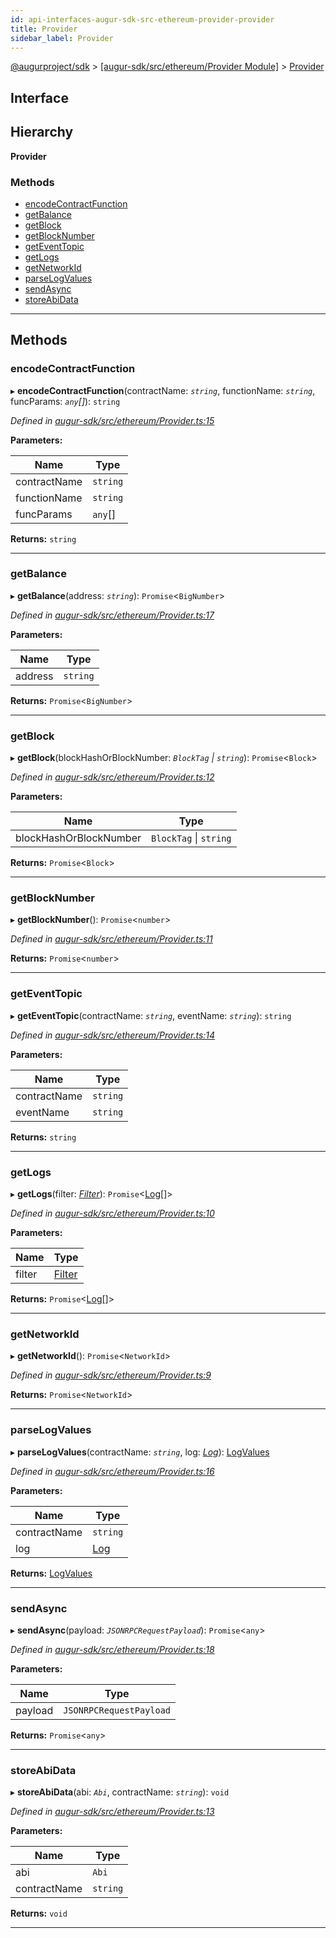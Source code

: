 ```yaml
---
id: api-interfaces-augur-sdk-src-ethereum-provider-provider
title: Provider
sidebar_label: Provider
---
```


[@augurproject/sdk](api-readme.md) > [[augur-sdk/src/ethereum/Provider Module]](api-modules-augur-sdk-src-ethereum-provider-module.md) > [Provider](api-interfaces-augur-sdk-src-ethereum-provider-provider.md)

## Interface

## Hierarchy

**Provider**

### Methods

* [encodeContractFunction](api-interfaces-augur-sdk-src-ethereum-provider-provider.md#encodecontractfunction)
* [getBalance](api-interfaces-augur-sdk-src-ethereum-provider-provider.md#getbalance)
* [getBlock](api-interfaces-augur-sdk-src-ethereum-provider-provider.md#getblock)
* [getBlockNumber](api-interfaces-augur-sdk-src-ethereum-provider-provider.md#getblocknumber)
* [getEventTopic](api-interfaces-augur-sdk-src-ethereum-provider-provider.md#geteventtopic)
* [getLogs](api-interfaces-augur-sdk-src-ethereum-provider-provider.md#getlogs)
* [getNetworkId](api-interfaces-augur-sdk-src-ethereum-provider-provider.md#getnetworkid)
* [parseLogValues](api-interfaces-augur-sdk-src-ethereum-provider-provider.md#parselogvalues)
* [sendAsync](api-interfaces-augur-sdk-src-ethereum-provider-provider.md#sendasync)
* [storeAbiData](api-interfaces-augur-sdk-src-ethereum-provider-provider.md#storeabidata)

---

## Methods

<a id="encodecontractfunction"></a>

###  encodeContractFunction

▸ **encodeContractFunction**(contractName: *`string`*, functionName: *`string`*, funcParams: *`any`[]*): `string`

*Defined in [augur-sdk/src/ethereum/Provider.ts:15](https://github.com/AugurProject/augur/blob/1e1466f1d3/packages/augur-sdk/src/ethereum/Provider.ts#L15)*

**Parameters:**

| Name | Type |
| ------ | ------ |
| contractName | `string` |
| functionName | `string` |
| funcParams | `any`[] |

**Returns:** `string`

___
<a id="getbalance"></a>

###  getBalance

▸ **getBalance**(address: *`string`*): `Promise`<`BigNumber`>

*Defined in [augur-sdk/src/ethereum/Provider.ts:17](https://github.com/AugurProject/augur/blob/1e1466f1d3/packages/augur-sdk/src/ethereum/Provider.ts#L17)*

**Parameters:**

| Name | Type |
| ------ | ------ |
| address | `string` |

**Returns:** `Promise`<`BigNumber`>

___
<a id="getblock"></a>

###  getBlock

▸ **getBlock**(blockHashOrBlockNumber: *`BlockTag` \| `string`*): `Promise`<`Block`>

*Defined in [augur-sdk/src/ethereum/Provider.ts:12](https://github.com/AugurProject/augur/blob/1e1466f1d3/packages/augur-sdk/src/ethereum/Provider.ts#L12)*

**Parameters:**

| Name | Type |
| ------ | ------ |
| blockHashOrBlockNumber | `BlockTag` \| `string` |

**Returns:** `Promise`<`Block`>

___
<a id="getblocknumber"></a>

###  getBlockNumber

▸ **getBlockNumber**(): `Promise`<`number`>

*Defined in [augur-sdk/src/ethereum/Provider.ts:11](https://github.com/AugurProject/augur/blob/1e1466f1d3/packages/augur-sdk/src/ethereum/Provider.ts#L11)*

**Returns:** `Promise`<`number`>

___
<a id="geteventtopic"></a>

###  getEventTopic

▸ **getEventTopic**(contractName: *`string`*, eventName: *`string`*): `string`

*Defined in [augur-sdk/src/ethereum/Provider.ts:14](https://github.com/AugurProject/augur/blob/1e1466f1d3/packages/augur-sdk/src/ethereum/Provider.ts#L14)*

**Parameters:**

| Name | Type |
| ------ | ------ |
| contractName | `string` |
| eventName | `string` |

**Returns:** `string`

___
<a id="getlogs"></a>

###  getLogs

▸ **getLogs**(filter: *[Filter](api-interfaces-augur-types-types-logs-filter.md)*): `Promise`<[Log](api-interfaces-augur-types-types-logs-log.md)[]>

*Defined in [augur-sdk/src/ethereum/Provider.ts:10](https://github.com/AugurProject/augur/blob/1e1466f1d3/packages/augur-sdk/src/ethereum/Provider.ts#L10)*

**Parameters:**

| Name | Type |
| ------ | ------ |
| filter | [Filter](api-interfaces-augur-types-types-logs-filter.md) |

**Returns:** `Promise`<[Log](api-interfaces-augur-types-types-logs-log.md)[]>

___
<a id="getnetworkid"></a>

###  getNetworkId

▸ **getNetworkId**(): `Promise`<`NetworkId`>

*Defined in [augur-sdk/src/ethereum/Provider.ts:9](https://github.com/AugurProject/augur/blob/1e1466f1d3/packages/augur-sdk/src/ethereum/Provider.ts#L9)*

**Returns:** `Promise`<`NetworkId`>

___
<a id="parselogvalues"></a>

###  parseLogValues

▸ **parseLogValues**(contractName: *`string`*, log: *[Log](api-interfaces-augur-types-types-logs-log.md)*): [LogValues](api-interfaces-augur-types-types-logs-logvalues.md)

*Defined in [augur-sdk/src/ethereum/Provider.ts:16](https://github.com/AugurProject/augur/blob/1e1466f1d3/packages/augur-sdk/src/ethereum/Provider.ts#L16)*

**Parameters:**

| Name | Type |
| ------ | ------ |
| contractName | `string` |
| log | [Log](api-interfaces-augur-types-types-logs-log.md) |

**Returns:** [LogValues](api-interfaces-augur-types-types-logs-logvalues.md)

___
<a id="sendasync"></a>

###  sendAsync

▸ **sendAsync**(payload: *`JSONRPCRequestPayload`*): `Promise`<`any`>

*Defined in [augur-sdk/src/ethereum/Provider.ts:18](https://github.com/AugurProject/augur/blob/1e1466f1d3/packages/augur-sdk/src/ethereum/Provider.ts#L18)*

**Parameters:**

| Name | Type |
| ------ | ------ |
| payload | `JSONRPCRequestPayload` |

**Returns:** `Promise`<`any`>

___
<a id="storeabidata"></a>

###  storeAbiData

▸ **storeAbiData**(abi: *`Abi`*, contractName: *`string`*): `void`

*Defined in [augur-sdk/src/ethereum/Provider.ts:13](https://github.com/AugurProject/augur/blob/1e1466f1d3/packages/augur-sdk/src/ethereum/Provider.ts#L13)*

**Parameters:**

| Name | Type |
| ------ | ------ |
| abi | `Abi` |
| contractName | `string` |

**Returns:** `void`

___

